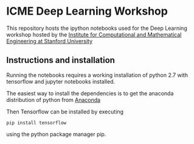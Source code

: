 # ICME Deep Learning Workshop
This repository hosts the ipython notebooks used for the Deep Learning workshop hosted by the [Institute for Computational and Mathematical Engineering at Stanford University](icme.stanford.edu)

## Instructions and installation
Running the notebooks requires a working installation of python 2.7 with tensorflow and jupyter notebooks installed.

The easiest way to install the dependencies is to get the anaconda distribution of python from [Anaconda](https://www.continuum.io/downloads)

Then Tensorflow can be installed by executing
```
pip install tensorflow
```
using the python package manager pip.
